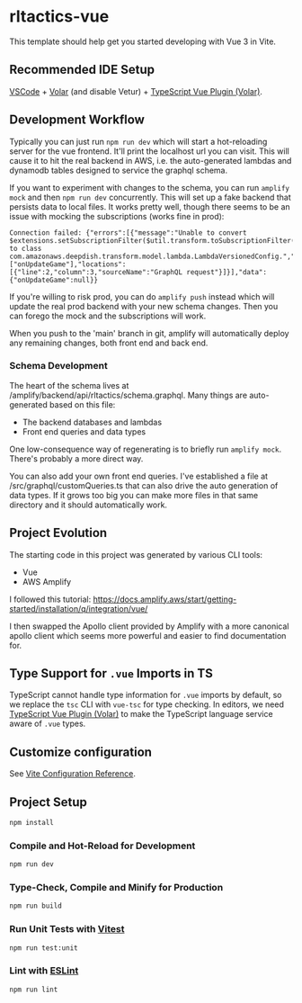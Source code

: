 # rltactics-vue

This template should help get you started developing with Vue 3 in Vite.

## Recommended IDE Setup

[VSCode](https://code.visualstudio.com/) + [Volar](https://marketplace.visualstudio.com/items?itemName=Vue.volar) (and disable Vetur) + [TypeScript Vue Plugin (Volar)](https://marketplace.visualstudio.com/items?itemName=Vue.vscode-typescript-vue-plugin).

## Development Workflow

Typically you can just run `npm run dev` which will start a hot-reloading server for the vue frontend.
It'll print the localhost url you can visit. This will cause it to hit the real backend in AWS, i.e.
the auto-generated lambdas and dynamodb tables designed to service the graphql schema.

If you want to experiment with changes to the schema, you can run `amplify mock` and then `npm run dev`
concurrently. This will set up a fake backend that persists data to local files. It works pretty well,
though there seems to be an issue with mocking the subscriptions (works fine in prod):

```
Connection failed: {"errors":[{"message":"Unable to convert $extensions.setSubscriptionFilter($util.transform.toSubscriptionFilter($ctx.args.filter))\nnull\n to class com.amazonaws.deepdish.transform.model.lambda.LambdaVersionedConfig.","errorType":"MappingTemplate","data":null,"errorInfo":null,"path":["onUpdateGame"],"locations":[{"line":2,"column":3,"sourceName":"GraphQL request"}]}],"data":{"onUpdateGame":null}}
```

If you're willing to risk prod, you can do `amplify push` instead which will update the real prod backend
with your new schema changes. Then you can forego the mock and the subscriptions will work.

When you push to the 'main' branch in git, amplify will automatically deploy any remaining changes, both
front end and back end.

### Schema Development

The heart of the schema lives at /amplify/backend/api/rltactics/schema.graphql. Many things are auto-generated
based on this file:
- The backend databases and lambdas
- Front end queries and data types

One low-consequence way of regenerating is to briefly run `amplify mock`. There's probably a more direct way.

You can also add your own front end queries. I've established a file at /src/graphql/customQueries.ts
that can also drive the auto generation of data types. If it grows too big you can make more files in
that same directory and it should automatically work.

## Project Evolution
The starting code in this project was generated by various CLI tools:
- Vue
- AWS Amplify

I followed this tutorial: https://docs.amplify.aws/start/getting-started/installation/q/integration/vue/

I then swapped the Apollo client provided by Amplify with a more canonical apollo client which seems
more powerful and easier to find documentation for.

## Type Support for `.vue` Imports in TS

TypeScript cannot handle type information for `.vue` imports by default, so we replace the `tsc` CLI with `vue-tsc` for type checking. In editors, we need [TypeScript Vue Plugin (Volar)](https://marketplace.visualstudio.com/items?itemName=Vue.vscode-typescript-vue-plugin) to make the TypeScript language service aware of `.vue` types.

## Customize configuration

See [Vite Configuration Reference](https://vitejs.dev/config/).

## Project Setup

```sh
npm install
```

### Compile and Hot-Reload for Development

```sh
npm run dev
```

### Type-Check, Compile and Minify for Production

```sh
npm run build
```

### Run Unit Tests with [Vitest](https://vitest.dev/)

```sh
npm run test:unit
```

### Lint with [ESLint](https://eslint.org/)

```sh
npm run lint
```
